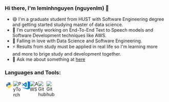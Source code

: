 ### Hi there, I'm leminhnguyen (nguyenlm) 👋

- 😄 I'm a graduate student from HUST with Software Engineering degree and getting started studying master of data science.
- 🔭 I’m currently working on End-To-End Text to Speech models and Software Development techniques like AWS.
- 🌱 Falling in love with Data Science and Software Engineering.
- ⚡ Results from study must be applied in real life so I'm learning more and more to brige study and development together.
- 💬 Ask me about something at [here](https://github.com/leminhnguyen/leminhnguyen/issues)

### Languages and Tools:
<img align="left" alt="Python" width="26px" src="https://raw.githubusercontent.com/github/explore/80688e429a7d4ef2fca1e82350fe8e3517d3494d/topics/python/python.png" />
<img align="left" alt="PyTorch" width="26px" src="https://www.vectorlogo.zone/logos/pytorch/pytorch-icon.svg" />
<img align="left" alt="Visual Studio Code" width="26px" src="https://raw.githubusercontent.com/github/explore/80688e429a7d4ef2fca1e82350fe8e3517d3494d/topics/visual-studio-code/visual-studio-code.png" />
<img align="left" alt="AWS" width="26px" src="https://www.vectorlogo.zone/logos/amazon_aws/amazon_aws-icon.svg" />
<img align="left" alt="Github" width="26px" src="https://www.vectorlogo.zone/logos/github/github-tile.svg" />
<img align="left" alt="Github" width="26px" src="https://www.vectorlogo.zone/logos/ubuntu/ubuntu-tile.svg" />
